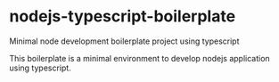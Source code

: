 # nodejs-typescript-boilerplate
Minimal node development boilerplate project using typescript 

This boilerplate is a minimal environment to develop nodejs application using typescript.
